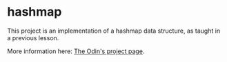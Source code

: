 # hashmap

This project is an implementation of a hashmap data structure, as taught in a previous lesson.

More information here: [The Odin's project page](https://www.theodinproject.com/lessons/ruby-hashmap).

